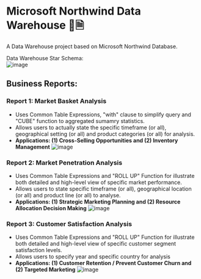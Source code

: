 # Microsoft Northwind Data Warehouse 🚄🗎

A Data Warehouse project based on Microsoft Northwind Database. 

Data Warehouse Star Schema:<br>
![image](https://github.com/Bernardbyy/MicrosoftNorthwindDatawarehouse/assets/75737130/00216c3e-57d0-47a6-a31a-29271fd18173)

## Business Reports:
### Report 1: Market Basket Analysis <br>
- Uses Common Table Expressions, "with" clause to simplify query and "CUBE" function to aggregated sumamry statistics.
- Allows users to actually state the specific timeframe (or all), geographical setting (or all) and product categories (or all) for analysis.
- **Applications: (1) Cross-Selling Opportunities and (2) Inventory Management**
![image](https://github.com/Bernardbyy/MicrosoftNorthwindDatawarehouse/assets/75737130/7f25b6b4-53f7-472a-8137-885de7e91414)

### Report 2: Market Penetration Analysis <br>
- Uses Common Table Expressions and "ROLL UP" Function for illustrate both detailed and high-level view of specific market performance.
- Allows users to state specific timeframe (or all), geographical location (or all) and product line (or all) to analyse.
- **Applications: (1) Strategic Marketing Planning  and (2) Resource Allocation Decision Making**
![image](https://github.com/Bernardbyy/MicrosoftNorthwindDatawarehouse/assets/75737130/2e56e372-1fa5-4302-bced-282dcded1457)

### Report 3: Customer Satisfaction Analysis <br>
- Uses Common Table Expressions and "ROLL UP" Function for illustrate both detailed and high-level view of specific customer segment satisfaction levels.
- Allows users to specify year and specific country for analysis
- **Applications: (1) Customer Retention / Prevent Customer Churn and (2) Targeted Marketing**
 ![image](https://github.com/Bernardbyy/MicrosoftNorthwindDatawarehouse/assets/75737130/41feb53a-f208-4eab-ab35-b6874143446c)
